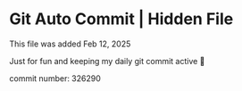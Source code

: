 # Git Auto Commit | Hidden File

This file was added Feb 12, 2025

Just for fun and keeping my daily git commit active 🤪

commit number: 326290
